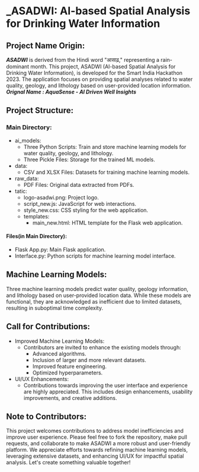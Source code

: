 # _**ASADWI**: AI-based Spatial Analysis for Drinking Water Information

## **Project Name Origin:**
_**ASADWI**_ is derived from the Hindi word "आसाढ़," representing a rain-dominant month. This project, ASADWI (AI-based Spatial Analysis for Drinking Water Information), is developed for the Smart India Hackathon 2023. The application focuses on providing spatial analyses related to water quality, geology, and lithology based on user-provided location information.
___Orignal Name : AquaSense - AI Driven Well Insights___

## **Project Structure:** ##
### Main Directory: ###
* ai_models:
    * Three Python Scripts: Train and store machine learning models for water quality, geology, and lithology.
    * Three Pickle Files: Storage for the trained ML models.
* data:
    * CSV and XLSX Files: Datasets for training machine learning models.      
* raw_data:
    * PDF Files: Original data extracted from PDFs.
* tatic:
    * logo-asadwi.png: Project logo.
    * script_new.js: JavaScript for web interactions.
    * style_new.css: CSS styling for the web application.
    * templates:
        * main_new.html: HTML template for the Flask web application.
#### Files(in Main Directory): ####
* Flask App.py: Main Flask application.
* Interface.py: Python scripts for machine learning model interface.
        
## **Machine Learning Models:** ##
Three machine learning models predict water quality, geology information, and lithology based on user-provided location data. While these models are functional, they are acknowledged as inefficient due to limited datasets, resulting in suboptimal time complexity.

## **Call for Contributions:** ##
* Improved Machine Learning Models:
    * Contributors are invited to enhance the existing models through:
        * Advanced algorithms.
        * Inclusion of larger and more relevant datasets.
        * Improved feature engineering.
        * Optimized hyperparameters.        
* UI/UX Enhancements:
    * Contributions towards improving the user interface and experience are highly appreciated. This includes design enhancements, usability improvements, and creative additions.

## **Note to Contributors:** ##
This project welcomes contributions to address model inefficiencies and improve user experience. Please feel free to fork the repository, make pull requests, and collaborate to make ASADWI a more robust and user-friendly platform. We appreciate efforts towards refining machine learning models, leveraging extensive datasets, and enhancing UI/UX for impactful spatial analysis. Let's create something valuable together!
